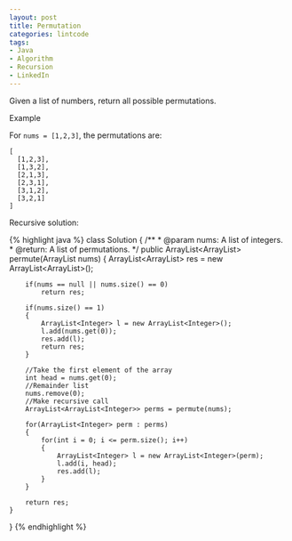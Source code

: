 ```yaml
---
layout: post
title: Permutation
categories: lintcode
tags:
- Java
- Algorithm
- Recursion
- LinkedIn
---
```


Given a list of numbers, return all possible permutations.

Example

For `nums = [1,2,3]`, the permutations are:

```
[
  [1,2,3],
  [1,3,2],
  [2,1,3],
  [2,3,1],
  [3,1,2],
  [3,2,1]
]
```

Recursive solution:

{% highlight java %}
class Solution {
    /**
     * @param nums: A list of integers.
     * @return: A list of permutations.
     */
    public ArrayList<ArrayList<Integer>> permute(ArrayList<Integer> nums) {
        ArrayList<ArrayList<Integer>> res = new ArrayList<ArrayList<Integer>>();
        
        if(nums == null || nums.size() == 0)
            return res;
            
        if(nums.size() == 1)
        {
            ArrayList<Integer> l = new ArrayList<Integer>();
            l.add(nums.get(0));
            res.add(l);
            return res;
        }
            
        //Take the first element of the array
        int head = nums.get(0);
        //Remainder list
        nums.remove(0);
        //Make recursive call
        ArrayList<ArrayList<Integer>> perms = permute(nums);
        
        for(ArrayList<Integer> perm : perms)
        {
            for(int i = 0; i <= perm.size(); i++)
            {
                ArrayList<Integer> l = new ArrayList<Integer>(perm);
                l.add(i, head);
                res.add(l);
            }
        }
        
        return res;
    }
}
{% endhighlight %}